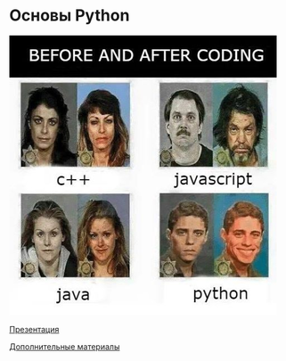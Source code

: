 #  Основы Python



![](./Lesson_3/retina-aed526e2c5def3c7ba85c829e853d6b6.jpg)

[Презентация](https://github.com/ximik666/aip_1_course/raw/main/lessons/Lesson_3/%D0%9E%D1%81%D0%BD%D0%BE%D0%B2%D1%8B%20%D0%BF%D1%80%D0%BE%D0%B3%D1%80%D0%B0%D0%BC%D0%BC%D0%B8%D1%80%D0%BE%D0%B2%D0%B0%D0%BD%D0%B8%D1%8F%20%D0%BD%D0%B0%20%D1%8F%D0%B7%D1%8B%D0%BA%D0%B5%20Python.pdf)

[Дополнительные материалы](https://pythonworld.ru/samouchitel-python)
